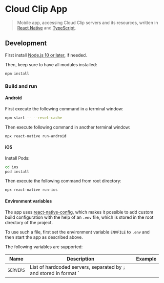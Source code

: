 # Cloud Clip App

> Mobile app, accessing Cloud Clip servers and its resources, written in [React Native](https://reactnative.dev/) and [TypeScript](https://www.typescriptlang.org/).

## Development

First install [Node.js 10 or later](https://nodejs.org/), if needed.

Then, keep sure to have all modules installed:

```bash
npm install
```

### Build and run

#### Android

First execute the following command in a terminal window:

```bash
npm start -- --reset-cache
```

Then execute following command in another terminal window:

```bash
npx react-native run-android
```

#### iOS

Install Pods:

```bash
cd ios
pod install
```

Then execute the following command from root directory:

```bash
npx react-native run-ios
```

#### Environment variables

The app uses [react-native-config](https://github.com/luggit/react-native-config), which makes it possible to add custom build configuration with the help of an `.env` file, which is stored in the root directory of the project.

To use such a file, first set the environment variable `ENVFILE` to `.env` and then start the app as described above.

The following variables are supported:

| Name      | Description |  Example |
|-----------|-------------|----------|
| `SERVERS` | List of hardcoded servers, separated by `;` and stored in format `<NAME>|<BASE-URL>|<PASSWORD>` | `SERVERS=Raspberry #1|http://192.168.0.1:50979/|myPassword1;Raspberry #2|http://192.168.0.22:50979/|myPassword222` |
